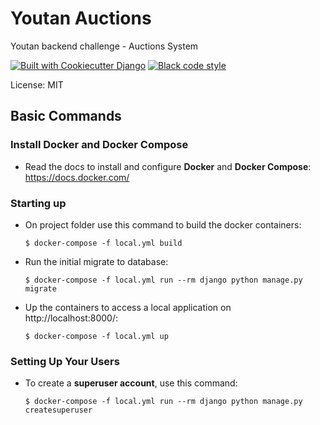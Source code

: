# Youtan Auctions

Youtan backend challenge - Auctions System

[![Built with Cookiecutter Django](https://img.shields.io/badge/built%20with-Cookiecutter%20Django-ff69b4.svg?logo=cookiecutter)](https://github.com/cookiecutter/cookiecutter-django/)
[![Black code style](https://img.shields.io/badge/code%20style-black-000000.svg)](https://github.com/ambv/black)

License: MIT

## Basic Commands

### Install Docker and Docker Compose

-   Read the docs to install and configure **Docker** and **Docker Compose**:
    https://docs.docker.com/

### Starting up

-   On project folder use this command to build the docker containers:

        $ docker-compose -f local.yml build

-   Run the initial migrate to database:

        $ docker-compose -f local.yml run --rm django python manage.py migrate

-   Up the containers to access a local application on http://localhost:8000/:

        $ docker-compose -f local.yml up

### Setting Up Your Users

-   To create a **superuser account**, use this command:

        $ docker-compose -f local.yml run --rm django python manage.py createsuperuser
